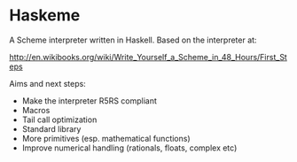 Haskeme
=======

A Scheme interpreter written in Haskell. Based on the interpreter at:

http://en.wikibooks.org/wiki/Write_Yourself_a_Scheme_in_48_Hours/First_Steps

Aims and next steps:

* Make the interpreter R5RS compliant
* Macros
* Tail call optimization
* Standard library
* More primitives (esp. mathematical functions)
* Improve numerical handling (rationals, floats, complex etc)

